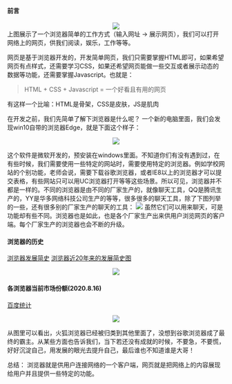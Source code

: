 #### 前言
<div style="text-align: center"><img src="img/browser.jpg" ></div>
上图展示了一个浏览器简单的工作方式（输入网址 -> 展示网页），我们可以打开网络上的网页，供我们阅读，娱乐，工作等等。

网页是基于浏览器开发的，开发简单网页，我们只需要掌握HTML即可，如果希望网页有点样式，还需要学习CSS，如果还希望网页能做一些交互或者展示动态的数据等功能，还需要掌握Javascript。也就是：
> HTML + CSS + Javascript = 一个好看且有用的网页

有这样一个比喻：HTML是骨架，CSS是皮肤，JS是肌肉

在开发之前，我们先简单了解下浏览器是什么呢？
一个新的电脑里面，我们会发现win10自带的浏览器Edge，就是下面这个样子：
<div style="text-align: center"><img src="img/pic1.png" ></div>

这个软件是微软开发的，预安装在windows里面。不知道你们有没有遇到过，在有些时候，我们需要使用一些特定的网站时，需要使用特定的浏览器。例如学校网站的个别功能，老师会说，需要下载谷歌浏览器，或者IE8以上的浏览器才可以提交表格，有些网站只可以用UC浏览器打开等等这些场景。所以可见，浏览器并不都是一样的。不同的浏览器是由不同的厂家生产的，就像聊天工具，QQ是腾讯生产的，YY是华多网络科技公司生产的等等，很多很多的聊天工具，除了下图列举的一些，还有很多别的厂家生产的聊天的工具：
![](https://upload-images.jianshu.io/upload_images/2789632-b9dec27e7fceb538.png?imageMogr2/auto-orient/strip%7CimageView2/2/w/1240)
虽然它们可以用来聊天，可是功能却有些不同。浏览器也是如此，也是各个厂家生产出来供用户浏览网页的客户端。每个厂家生产的浏览器也会不断的升级。

#### 浏览器的历史
[浏览器发展简史](http://www.cnw.com.cn/zhuanti/2009-ie/)
[浏览器近20年来的发展简史图](http://software.cnw.com.cn/software-application/htm2009/20091013_183968.shtml)
<div style="text-align: center"><img src="img/browser-history.png" ></div>

#### 各浏览器当前市场份额(2020.8.16)
[百度统计](https://tongji.baidu.com/research/site?source=index)

<div style="text-align: center"><img src="img/browser-market.jpg" ></div>

从图里可以看出，火狐浏览器已经被归类到其他里面了，没想到谷歌浏览器成了最终的霸主。从某些方面也告诉我们，当下若还没有成就的时候，不要急，不要慌，好好沉淀自己，用发展的眼光去提升自己，最后谁也不知道谁是大哥！

总结： 浏览器就是供用户连接网络的一个客户端，网页就是把网络上的内容展现给用户并且提供一些特定的功能。